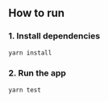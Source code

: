 ## How to run

### 1. Install dependencies

```bash
yarn install
```

### 2. Run the app

```bash
yarn test
```
